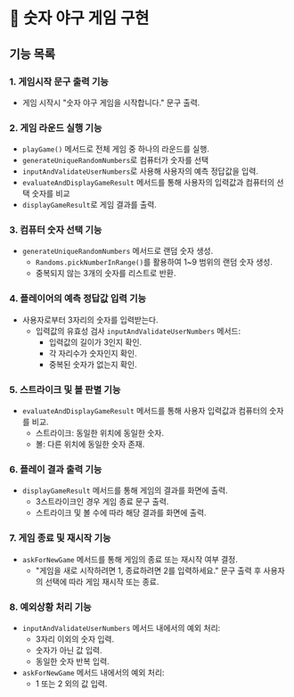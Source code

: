 # 🎯 숫자 야구 게임 구현

## 기능 목록

### 1. 게임시작 문구 출력 기능
- 게임 시작시 "숫자 야구 게임을 시작합니다." 문구 출력.

### 2. 게임 라운드 실행 기능
- `playGame()` 메서드로 전체 게임 중 하나의 라운드를 실행.
- `generateUniqueRandomNumbers`로 컴퓨터가 숫자를 선택 
- `inputAndValidateUserNumbers`로 사용해 사용자의 예측 정답값을 입력.
- `evaluateAndDisplayGameResult` 메서드를 통해 사용자의 입력값과 컴퓨터의 선택 숫자를 비교
- `displayGameResult`로 게임 결과를 출력.

### 3. 컴퓨터 숫자 선택 기능
- `generateUniqueRandomNumbers` 메서드로 랜덤 숫자 생성.
    - `Randoms.pickNumberInRange()`를 활용하여 1~9 범위의 랜덤 숫자 생성.
    - 중복되지 않는 3개의 숫자를 리스트로 반환.

### 4. 플레이어의 예측 정답값 입력 기능
- 사용자로부터 3자리의 숫자를 입력받는다.
    - 입력값의 유효성 검사 `inputAndValidateUserNumbers` 메서드:
        - 입력값의 길이가 3인지 확인.
        - 각 자리수가 숫자인지 확인.
        - 중복된 숫자가 없는지 확인.

### 5. 스트라이크 및 볼 판별 기능
- `evaluateAndDisplayGameResult` 메서드를 통해 사용자 입력값과 컴퓨터의 숫자를 비교.
    - 스트라이크: 동일한 위치에 동일한 숫자.
    - 볼: 다른 위치에 동일한 숫자 존재.

### 6. 플레이 결과 출력 기능
- `displayGameResult` 메서드를 통해 게임의 결과를 화면에 출력.
    - 3스트라이크인 경우 게임 종료 문구 출력.
    - 스트라이크 및 볼 수에 따라 해당 결과를 화면에 출력.

### 7. 게임 종료 및 재시작 기능
- `askForNewGame` 메서드를 통해 게임의 종료 또는 재시작 여부 결정.
    - "게임을 새로 시작하려면 1, 종료하려면 2를 입력하세요." 문구 출력 후 사용자의 선택에 따라 게임 재시작 또는 종료.

### 8. 예외상황 처리 기능
- `inputAndValidateUserNumbers` 메서드 내에서의 예외 처리:
    - 3자리 이외의 숫자 입력.
    - 숫자가 아닌 값 입력.
    - 동일한 숫자 반복 입력.
- `askForNewGame` 메서드 내에서의 예외 처리:
    - 1 또는 2 외의 값 입력.